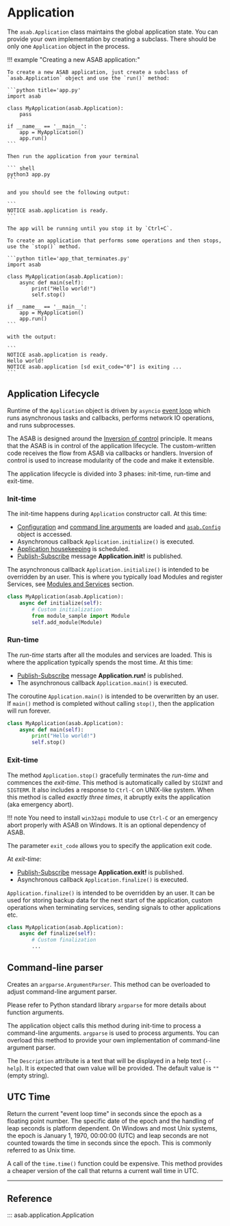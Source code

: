# Application

The `asab.Application` class maintains the global application state. You can provide your own implementation by
creating a subclass. There should be only one `Application` object in the process.

!!! example "Creating a new ASAB application:"

	To create a new ASAB application, just create a subclass of `asab.Application` object and use the `run()` method:

	```python title='app.py'
	import asab

	class MyApplication(asab.Application):
		pass

	if __name__ == '__main__':
		app = MyApplication()
		app.run()
	```

	Then run the application from your terminal

	``` shell
	python3 app.py
	```

	and you should see the following output:

	```
	NOTICE asab.application is ready.
	```

	The app will be running until you stop it by `Ctrl+C`.
	
	To create an application that performs some operations and then stops, use the `stop()` method.

	```python title='app_that_terminates.py'
	import asab

	class MyApplication(asab.Application):
		async def main(self):
			print("Hello world!")
			self.stop()

	if __name__ == '__main__':
		app = MyApplication()
		app.run()
	```

	with the output:

	```
	NOTICE asab.application is ready.
	Hello world!
	NOTICE asab.application [sd exit_code="0"] is exiting ...
	```


## Application Lifecycle

Runtime of the `Application` object is driven by `asyncio` [event loop](https://docs.python.org/3/library/asyncio-eventloop.html) which runs asynchronous tasks and callbacks, performs network IO operations, and runs subprocesses.

The ASAB is designed around the [Inversion of
control](https://en.wikipedia.org/wiki/Inversion_of_control) principle.
It means that the ASAB is in control of the application lifecycle. The
custom-written code receives the flow from ASAB via callbacks or
handlers. Inversion of control is used to increase modularity of the
code and make it extensible.

The application lifecycle is divided into 3 phases: init-time, run-time
and exit-time.

### Init-time

The init-time happens during `Application` constructor call.
At this time:

- [Configuration](/reference/config/reference) and [command line arguments](#command-line-parser) are loaded and [`asab.Config`](/reference/config/reference/#asab.Config) object is accessed.
- Asynchronous callback `Application.initialize()` is executed.
- [Application housekeeping](/reference/pubsub/reference/#housekeeping) is scheduled.
- [Publish-Subscribe](/reference/pubsub/reference/#well-known-messages) message **Application.init!** is published.


The asynchronous callback `Application.initialize()` is intended to be overridden by an user.
This is where you typically load Modules and register Services, see [Modules and Services](/reference/modules_services/reference) section.

``` python
class MyApplication(asab.Application):
	async def initialize(self):
		# Custom initialization
		from module_sample import Module
		self.add_module(Module)
```

### Run-time

The *run-time* starts after all the modules and services are loaded. This is where the application typically spends the most time.
At this time:

- [Publish-Subscribe](/reference/pubsub/reference/#well-known-messages) message **Application.run!** is published.
- The asynchronous callback `Application.main()` is executed.

The coroutine `Application.main()` is intended to be overwritten by an user.
If `main()` method is completed without calling `stop()`, then the application will run forever.

``` python
class MyApplication(asab.Application):
	async def main(self):
		print("Hello world!")
		self.stop()
```

### Exit-time

The method `Application.stop()` gracefully terminates the *run-time* and commences the *exit-time*.
This method is automatically called by `SIGINT` and `SIGTERM`.
It also includes a response to `Ctrl-C` on UNIX-like system.
When this method is called *exactly three times*, it abruptly exits the application (aka emergency abort).

!!! note
	You need to install `win32api` module to use `Ctrl-C` or an emergency abort properly with ASAB on Windows.
	It is an optional dependency of ASAB.

The parameter `exit_code` allows you to specify the application exit code.

At *exit-time*:

- [Publish-Subscribe](/reference/pubsub/reference/#well-known-messages) message **Application.exit!** is published.
- Asynchronous callback `Application.finalize()` is executed.

`Application.finalize()` is intended to be overridden by an user.
It can be used for storing backup data for the next start of the application, custom operations when terminating services, sending signals to other applications etc.

``` python
class MyApplication(asab.Application):
	async def finalize(self):
		# Custom finalization
		...
```


## Command-line parser

Creates an `argparse.ArgumentParser`. This method can be overloaded to
adjust command-line argument parser.

Please refer to Python standard library `argparse` for more details
about function arguments.

The application object calls this method during init-time to process a
command-line arguments. `argparse` is
used to process arguments. You can overload this method to provide your
own implementation of command-line argument parser.

The `Description` attribute is a text
that will be displayed in a help text (`--help`). It is expected that
own value will be provided. The default value is `""` (empty string).

## UTC Time

Return the current \"event loop time\" in seconds since the epoch as a
floating point number. The specific date of the epoch and the handling
of leap seconds is platform dependent. On Windows and most Unix systems,
the epoch is January 1, 1970, 00:00:00 (UTC) and leap seconds are not
counted towards the time in seconds since the epoch. This is commonly
referred to as Unix time.

A call of the `time.time()` function could be expensive. This method
provides a cheaper version of the call that returns a current wall time
in UTC.

---
## Reference

::: asab.application.Application
